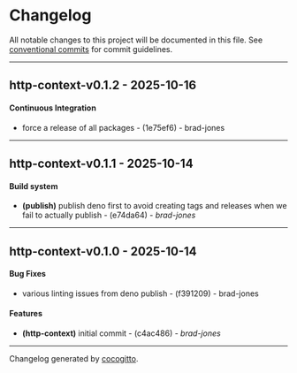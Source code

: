 # Changelog
All notable changes to this project will be documented in this file. See [conventional commits](https://www.conventionalcommits.org/) for commit guidelines.

- - -
## http-context-v0.1.2 - 2025-10-16
#### Continuous Integration
- force a release of all packages - (1e75ef6) - brad-jones

- - -

## http-context-v0.1.1 - 2025-10-14
#### Build system
- **(publish)** publish deno first to avoid creating tags and releases when we fail to actually publish - (e74da64) - *brad-jones*

- - -

## http-context-v0.1.0 - 2025-10-14
#### Bug Fixes
- various linting issues from deno publish - (f391209) - brad-jones
#### Features
- **(http-context)** initial commit - (c4ac486) - *brad-jones*

- - -

Changelog generated by [cocogitto](https://github.com/cocogitto/cocogitto).